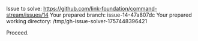 Issue to solve: https://github.com/link-foundation/command-stream/issues/14
Your prepared branch: issue-14-47a807dc
Your prepared working directory: /tmp/gh-issue-solver-1757448396421

Proceed.